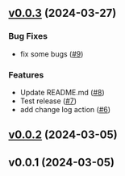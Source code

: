 
<a name="v0.0.3"></a>
## [v0.0.3](https://github.com/shun2wang/BuildBot/compare/v0.0.2...v0.0.3) (2024-03-27)

### Bug Fixes

* fix some bugs ([#9](https://github.com/shun2wang/BuildBot/issues/9))

### Features

* Update README.md ([#8](https://github.com/shun2wang/BuildBot/issues/8))
* Test release ([#7](https://github.com/shun2wang/BuildBot/issues/7))
* add change log action ([#6](https://github.com/shun2wang/BuildBot/issues/6))


<a name="v0.0.2"></a>
## [v0.0.2](https://github.com/shun2wang/BuildBot/compare/v0.0.1...v0.0.2) (2024-03-05)


<a name="v0.0.1"></a>
## v0.0.1 (2024-03-05)

